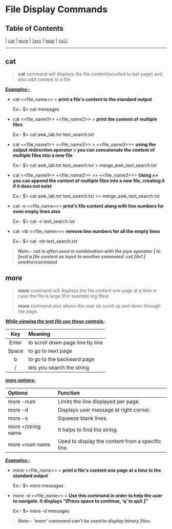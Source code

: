 # File Display Commands

## Table of Contents

|  [`cat`](#cat) |  [`more`](#more) |  [`less`](#less) |  [`head`](#head) |  [`tail`](#tail)

----

## cat

> **cat** command will displays the file content(scrolled to last page) and also add content to a file

<ins>***Examples:-***</ins>

* cat <<file_name>> = **print a file's content to the standard output**
    >
    Ex:-
        $> cat messages

* cat <<file_name1>> <<file_name2>> = **print the content of multiple files**
    >
    Ex:-
        $> cat awk_lab.txt text_search.txt

* cat <<file_name1>> <<file_name2>>  > <<file_name3>>= **using the output redirection operator > you can concatenate the content of multiple files into a new file**
    >
    Ex:-
        $> cat awk_lab.txt text_search.txt > merge_awk_text_search.txt

* cat <<file_name1>> <<file_name2>>  >> <<file_name3>>= **Using >> you can append the content of multiple files into a new file, creating it if it does not exist**
    >
    Ex:-
        $> cat awk_lab.txt text_search.txt >> merge_awk_text_search.txt

* cat -n <<file_name>>= **print's file content along with line numbers for even empty lines also**
    >
    Ex:-
        $> cat -n text_search.txt

* cat -nb <<file_name>>= **remove line numbers for all the empty lines**
    >
    Ex:-
        $> cat -nb text_search.txt

> ***Note:-***
> ***cat is often used in combination with the pipe operator | to feed a file content as input to another command: cat file1 | anothercommand***

## more

> **more** command will displays the file content one page at a time in case the file is large (For example log files)
>
> **more** command also allows the user do scroll up and down through the page.

<ins>***While viewing the text file use these controls:***</ins>

| Key    | Meaning                              |
| :---:  | :---                                 |
| Enter  |  to scroll down page line by line    |
| Space  |  to go to next page                  |
|  b     |  to go to the backward page          |
|  /     |  lets you search the string          |

<ins>***more options:***</ins>

| Options            | Function                                             |
| :---               | :---                                                 |
| more -num          |  Limits the line displayed per page.                 |
| more -d            |  Displays user message at right corner.              |
| more -s            |  Squeeze blank lines.                                |
| more +/string name |  It helps to find the string.                        |
| more +num name     |  Used to display the content from a specific line.   |


<ins>***Examples:-***</ins>

* more <<file_name>> = **print a file's content one page at a time to the standard output**
    >
    Ex:-
        $> more messages

* more -d <<file_name>> = **Use this command in order to help the user to navigate. It displays “[Press space to continue, ‘q’ to quit.]”**
    >
    Ex:-
        $> more -d messages

> ***Note:-***
> ***'more' command can't be used to display binary files.***
